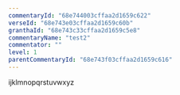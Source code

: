 ```yaml
---
commentaryId: "68e744003cffaa2d1659c622"
verseId: "68e743e03cffaa2d1659c60b"
granthaId: "68e743c33cffaa2d1659c5e8"
commentaryName: "test2"
commentator: ""
level: 1
parentCommentaryId: "68e743f03cffaa2d1659c616"
---
```


ijklmnopqrstuvwxyz
